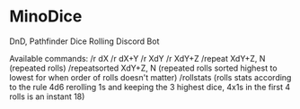 # MinoDice
DnD, Pathfinder Dice Rolling Discord Bot

Available commands:
/r dX
/r dX+Y
/r XdY
/r XdY+Z
/repeat XdY+Z, N (repeated rolls)
/repeatsorted XdY+Z, N (repeated rolls sorted highest to lowest for when order of rolls doesn't matter)
/rollstats (rolls stats according to the rule 4d6 rerolling 1s and keeping the 3 highest dice, 4x1s in the first 4 rolls is an instant 18)
